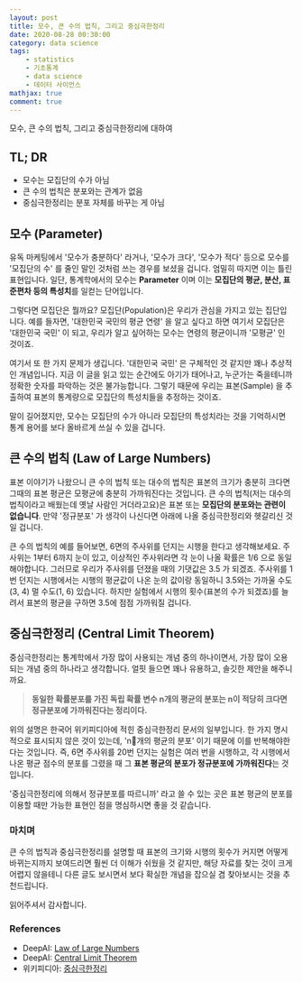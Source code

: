 ```yaml
---
layout: post
title: 모수, 큰 수의 법칙, 그리고 중심극한정리
date: 2020-08-28 00:30:00
category: data science
tags:
    - statistics
    - 기초통계
    - data science
    - 데이터 사이언스
mathjax: true
comment: true
---
```


모수, 큰 수의 법칙, 그리고 중심극한정리에 대하여

## TL; DR

* 모수는 모집단의 수가 아님
* 큰 수의 법칙은 분포와는 관계가 없음
* 중심극한정리는 분포 자체를 바꾸는 게 아님

## 모수 (Parameter)

유독 마케팅에서 '모수가 충분하다' 라거나, '모수가 크다', '모수가 적다' 등으로 모수를 '모집단의 수' 를 줄인 말인 것처럼 쓰는 경우를 보셨을 겁니다. 엄밀히 따지면 이는 틀린 표현입니다. 일단, 통계학에서의 모수는 **Parameter** 이며 이는 **모집단의 평균, 분산, 표준편차 등의 특성치**를 일컫는 단어입니다.

그렇다면 모집단은 뭘까요? 모집단(Population)은 우리가 관심을 가지고 있는 집단입니다. 예를 들자면, '대한민국 국민의 평균 연령' 을 알고 싶다고 하면 여기서 모집단은 '대한민국 국민' 이 되고, 우리가 알고 싶어하는 모수는 연령의 평균이니까 '모평균' 인 것이죠.

여기서 또 한 가지 문제가 생깁니다. '대한민국 국민' 은 구체적인 것 같지만 꽤나 추상적인 개념입니다. 지금 이 글을 읽고 있는 순간에도 아기가 태어나고, 누군가는 죽을테니까 정확한 숫자를 파악하는 것은 불가능합니다. 그렇기 때문에 우리는 표본(Sample) 을 추출하여 표본의 통계량으로 모집단의 특성치들을 추정하는 것이죠.

말이 길어졌지만, 모수는 모집단의 수가 아니라 모집단의 특성치라는 것을 기억하시면 통계 용어를 보다 올바르게 쓰실 수 있을 겁니다.

## 큰 수의 법칙 (Law of Large Numbers)

표본 이야기가 나왔으니 큰 수의 법칙 또는 대수의 법칙은 표본의 크기가 충분히 크다면 그때의 표본 평균은 모평균에 충분히 가까워진다는 것입니다. 큰 수의 법칙(저는 대수의 법칙이라고 배웠는데 옛날 사람인 거더라고요)은 표본 또는 **모집단의 분포와는 관련이 없습니다**. 만약 '정규분포' 가 생각이 나신다면 아래에 나올 중심극한정리와 헷갈리신 것일 겁니다.

큰 수의 법칙의 예를 들어보면, 6면의 주사위를 던지는 시행을 한다고 생각해보세요. 주사위는 1부터 6까지 눈이 있고, 이상적인 주사위라면 각 눈이 나올 확률은 $1/6$ 으로 동일해야합니다. 그러므로 우리가 주사위를 던졌을 때의 기댓값은 3.5 가 되겠죠. 주사위를 1번 던지는 시행에서는 시행의 평균값이 나온 눈의 값이랑 동일하니 3.5와는 가까울 수도(3, 4) 멀 수도(1, 6) 있습니다. 하지만 실험에서 시행의 횟수(표본의 수가 되겠죠)를 늘려서 표본의 평균을 구하면 3.5에 점점 가까워질 겁니다.

## 중심극한정리 (Central Limit Theorem)

중심극한정리는 통계학에서 가장 많이 사용되는 개념 중의 하나이면서, 가장 많이 오용되는 개념 중의 하나라고 생각합니다. 얼핏 들으면 꽤나 유용하고, 솔깃한 제안을 해주니까요.

> **동일한 확률분포를 가진 독립 확률 변수 n개의 평균의 분포는 n이 적당히 크다면 정규분포에 가까워진다는 정리이다.**

위의 설명은 한국어 위키피디아에 적힌 중심극한정리 문서의 일부입니다. 한 가지 명시적으로 표시되지 않은 것이 있는데, 'n개의 평균의 분포' 이기 때문에 이를 반복해야한다는 것입니다. 즉, 6면 주사위를 20번 던지는 실험은 여러 번을 시행하고, 각 시행에서 나온 평균 점수의 분포를 그렸을 때 그 **표본 평균의 분포가 정규분포에 가까워진다**는 것입니다.

'중심극한정리에 의해서 정규분포를 따르니까' 라고 쓸 수 있는 곳은 표본 평균의 분포를 이용할 때만 가능한 표현인 점을 명심하시면 좋을 것 같습니다.

### 마치며

큰 수의 법칙과 중심극한정리를 설명할 때 표본의 크기와 시행의 횟수가 커지면 어떻게 바뀌는지까지 보여드리면 훨씬 더 이해가 쉬웠을 것 같지만, 해당 자료를 찾는 것이 크게 어렵지 않을테니 다른 글도 보시면서 보다 확실한 개념을 잡으실 겸 찾아보시는 것을 추천드립니다. 

읽어주셔서 감사합니다.

### References

* DeepAI: [Law of Large Numbers](https://deepai.org/machine-learning-glossary-and-terms/law-of-large-numbers)
* DeepAI: [Central Limit Theorem](https://deepai.org/machine-learning-glossary-and-terms/central-limit-theorem)
* 위키피디아: [중심극한정리](https://ko.wikipedia.org/wiki/중심_극한_정리)